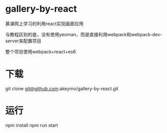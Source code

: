 # gallery-by-react
慕课网上学习的利用react实现画廊应用

与教程区别的是，没有使用yeoman，而是直接利用webpack和webpack-dev-server来配置项目

整个项目使用webpack+react+es6

# 下载
git clone git@github.com:akeymo/gallery-by-react.git

# 运行
npm install
npm run start


